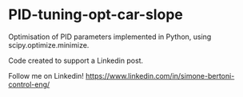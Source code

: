 # PID-tuning-opt-car-slope

Optimisation of PID parameters implemented in Python, using scipy.optimize.minimize.

Code created to support a Linkedin post.

Follow me on Linkedin! https://www.linkedin.com/in/simone-bertoni-control-eng/

